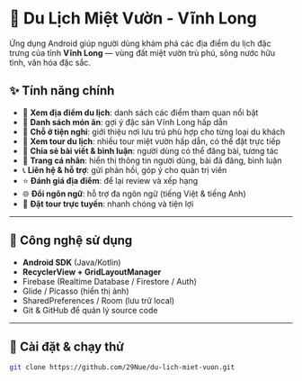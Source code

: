 # 🌴 Du Lịch Miệt Vườn - Vĩnh Long
Ứng dụng Android giúp người dùng khám phá các địa điểm du lịch đặc trưng của tỉnh **Vĩnh Long** — vùng đất miệt vườn trù phú, sông nước hữu tình, văn hóa đặc sắc.
## ✨ Tính năng chính

- 📍 **Xem địa điểm du lịch**: danh sách các điểm tham quan nổi bật
- 🍜 **Danh sách món ăn**: gợi ý đặc sản Vĩnh Long hấp dẫn
- 🏡 **Chỗ ở tiện nghi**: giới thiệu nơi lưu trú phù hợp cho từng loại du khách
- 🧭 **Xem tour du lịch**: nhiều tour miệt vườn hấp dẫn, có thể đặt trực tiếp
- 💬 **Chia sẻ bài viết & bình luận**: người dùng có thể đăng bài, tương tác
- 👤 **Trang cá nhân**: hiển thị thông tin người dùng, bài đã đăng, bình luận
- 📞 **Liên hệ & hỗ trợ**: gửi phản hồi, góp ý cho quản trị viên
- ⭐ **Đánh giá địa điểm**: để lại review và xếp hạng
- 🌐 **Đổi ngôn ngữ**: hỗ trợ đa ngôn ngữ (tiếng Việt & tiếng Anh)
- 🧳 **Đặt tour trực tuyến**: nhanh chóng và tiện lợi
---
## 🧰 Công nghệ sử dụng

- **Android SDK** (Java/Kotlin)
- **RecyclerView + GridLayoutManager**
- Firebase (Realtime Database / Firestore / Auth)
- Glide / Picasso (hiển thị ảnh)
- SharedPreferences / Room (lưu trữ local)
- Git & GitHub để quản lý source code
---
## 🚀 Cài đặt & chạy thử
```bash
git clone https://github.com/29Nue/du-lich-miet-vuon.git
